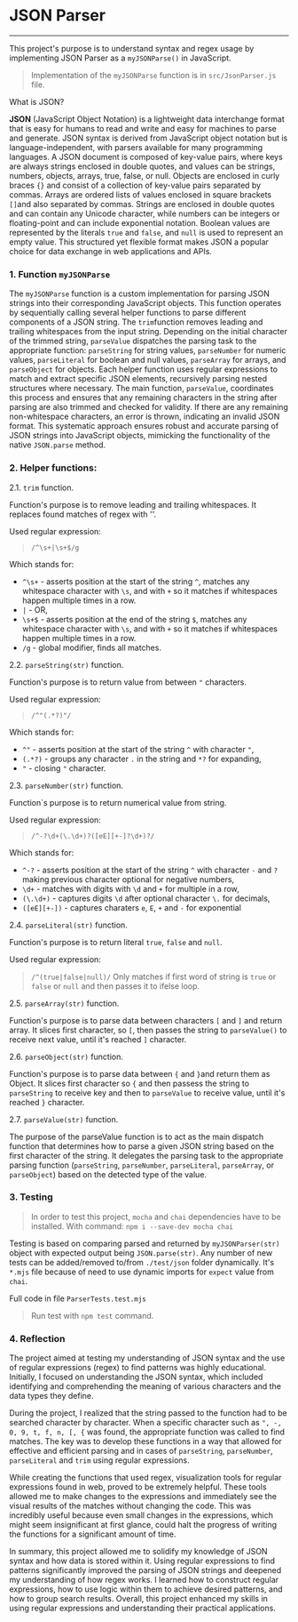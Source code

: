# JSON Parser
---

This project's purpose is to understand syntax and regex usage by implementing JSON Parser as a `myJSONParse()` in JavaScript.

> Implementation of the `myJSONParse` function is in `src/JsonParser.js` file.

What is JSON?

**JSON** (JavaScript Object Notation) is a lightweight data interchange format that is easy for humans to read and write and easy for machines to parse and generate. JSON syntax is derived from JavaScript object notation but is language-independent, with parsers available for many programming languages. A JSON document is composed of key-value pairs, where keys are always strings enclosed in double quotes, and values can be strings, numbers, objects, arrays, true, false, or null. Objects are enclosed in curly braces `{}` and consist of a collection of key-value pairs separated by commas. Arrays are ordered lists of values enclosed in square brackets `[]`and also separated by commas. Strings are enclosed in double quotes and can contain any Unicode character, while numbers can be integers or floating-point and can include exponential notation. Boolean values are represented by the literals `true` and `false`, and `null` is used to represent an empty value. This structured yet flexible format makes JSON a popular choice for data exchange in web applications and APIs.

### 1. Function `myJSONParse`

The `myJSONParse` function is a custom implementation for parsing JSON strings into their corresponding JavaScript objects. This function operates by sequentially calling several helper functions to parse different components of a JSON string. 
The `trim`function removes leading and trailing whitespaces from the input string. Depending on the initial character of the trimmed string, `parseValue` dispatches the parsing task to the appropriate function: `parseString` for string values, `parseNumber` for numeric values, `parseLiteral` for boolean and null values, `parseArray` for arrays, and `parseObject` for objects. 
Each helper function uses regular expressions to match and extract specific JSON elements, recursively parsing nested structures where necessary. The main function, `parseValue`, coordinates this process and ensures that any remaining characters in the string after parsing are also trimmed and checked for validity. If there are any remaining non-whitespace characters, an error is thrown, indicating an invalid JSON format. This systematic approach ensures robust and accurate parsing of JSON strings into JavaScript objects, mimicking the functionality of the native `JSON.parse` method.

### 2. Helper functions:

2.1. `trim` function.

Function's purpose is to remove leading and trailing whitespaces. It replaces found matches of regex with ''.

Used regular expression:
>`/^\s+|\s+$/g`

Which stands for:
- `^\s+` - asserts position at the start of the string `^`, matches any whitespace character with `\s`, and with `+` so it matches if whitespaces happen multiple times in a row.
- `|` - OR,
- `\s+$` - asserts position at the end of the string `$`, matches any whitespace character with `\s`, and with `+` so it matches if whitespaces happen multiple times in a row.
- `/g` - global modifier, finds all matches. 


2.2. `parseString(str)` function.

Function's purpose is to return value from between `"` characters.

Used regular expression:
>`/^"(.*?)"/`

Which stands for:
- `^"` - asserts position at the start of the string `^` with character `"`,
- `(.*?)` - groups any character `.` in the string and `*?` for expanding,
- `"` - closing `"` character.

2.3. `parseNumber(str)` function.

Function`s purpose is to return numerical value from string.

Used regular expression:
> `/^-?\d+(\.\d+)?([eE][+-]?\d+)?/`

Which stands for:
- `^-?` - asserts position at the start of the string `^` with character `-` and `?` making previous character optional for negative numbers,
- `\d+` - matches with digits with `\d` and `+` for multiple in a row,
- `(\.\d+)` - captures digits `\d` after optional character `\.` for decimals,
- `([eE][+-])` - captures charaters `e`, `E`, `+` and `-` for exponential

2.4. `parseLiteral(str)` function.

Function's purpose is to return literal `true`, `false` and `null`.

Used regular expression:
> `/^(true|false|null)/`
Only matches if first word of string is `true` or `false` or `null` and then passes it to ifelse loop.


2.5. `parseArray(str)` function.

Function's purpose is to parse data between characters `[` and `]` and return array. It slices first character, so `[`, then passes the string to `parseValue()` to receive next value, until it's reached `]` character.

2.6. `parseObject(str)` function.

Function's purpose is to parse data between `{` and `}`and return them as Object. It slices first character so `{` and then passess the string to `parseString` to receive key and then to `parseValue` to receive value, until it's reached `}` character.

2.7. `parseValue(str)` function.

The purpose of the parseValue function is to act as the main dispatch function that determines how to parse a given JSON string based on the first character of the string. It delegates the parsing task to the appropriate parsing function (`parseString`, `parseNumber`, `parseLiteral`, `parseArray`, or `parseObject`) based on the detected type of the value.

### 3. Testing 

> In order to test this project, `mocha` and `chai` dependencies have to be installed.
> With command: `npm i --save-dev mocha chai`

Testing is based on comparing parsed and returned by `myJSONParser(str)` object with expected output being `JSON.parse(str)`. Any number of new tests can be added/removed to/from `./test/json` folder dynamically. It's `*.mjs` file because of need to use dynamic imports for `expect` value from `chai`.

Full code in file `ParserTests.test.mjs`


>Run test with `npm test` command.


### 4. Reflection

The project aimed at testing my understanding of JSON syntax and the use of regular expressions (regex) to find patterns was highly educational. Initially, I focused on understanding the JSON syntax, which included identifying and comprehending the meaning of various characters and the data types they define.

During the project, I realized that the string passed to the function had to be searched character by character. When a specific character such as `", -, 0, 9, t, f, n, [, {` was found, the appropriate function was called to find matches. The key was to develop these functions in a way that allowed for effective and efficient parsing and in cases of `parseString`, `parseNumber`, `parseLiteral` and `trim` using regular expressions.

While creating the functions that used regex, visualization tools for regular expressions found in web, proved to be extremely helpful. These tools allowed me to make changes to the expressions and immediately see the visual results of the matches without changing the code. This was incredibly useful because even small changes in the expressions, which might seem insignificant at first glance, could halt the progress of writing the functions for a significant amount of time.

In summary, this project allowed me to solidify my knowledge of JSON syntax and how data is stored within it. Using regular expressions to find patterns significantly improved the parsing of JSON strings and deepened my understanding of how regex works. I learned how to construct regular expressions, how to use logic within them to achieve desired patterns, and how to group search results. Overall, this project enhanced my skills in using regular expressions and understanding their practical applications.